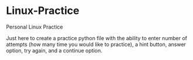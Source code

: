 # Linux-Practice
Personal Linux Practice

Just here to create a practice python file with the ability to enter number of attempts (how many time you would like to practice), a hint button, answer option, try again, and a continue option. 

